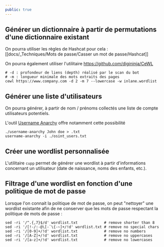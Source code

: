 ```yaml
---
public: true
---
```

## Générer un dictionnaire à partir de permutations d'une dictionnaire existant

On pourra utiliser les règles de Hashcat pour cela : [[docs/_Techniques/Mots de passe/Casser un mot de passe/Hashcat]]

On pourra également utiliser l'utilitaire <https://github.com/digininja/CeWL>

```
# -d : profondeur de liens (depth) réalisé par le scan du bot
# -m : longueur minimale des mots extraits des pages
cewl https://www.company.com -d 2 -m 7 --lowercase -w inlane.wordlist
``` 

## Générer une liste d'utilisateurs

On pourra générer, à partir de nom / prénoms collectés une liste de compte utilisateurs potentiels.

L'outil [Username Anarchy](https://github.com/urbanadventurer/username-anarchy) offre notamment cette possibilité

```shell
./username-anarchy John doe > .txt
username-anarchy -i ./osint_users.txt
```


## Créer une wordlist personnalisée

L'utilitaire `cupp` permet de générer une wordlist à partir d'informations concernant un utilisateur (date de naissance, noms des enfants, etc.).

## Filtrage d'une wordlist en fonction d'une politique de mot de passe

Lorsque l'on connait la politique de mot de passe, on peut "nettoyer" une wordlist existante afin de ne conserver que les mots de passe respectant la politique de mots de passe :

```shell
sed -ri '/^.{,7}$/d' wordlist.txt            # remove shorter than 8
sed -ri '/[!-/:-@\[-`\{-~]+/!d' wordlist.txt # remove no special chars
sed -ri '/[0-9]+/!d' wordlist.txt            # remove no numbers
sed -ri '/[A-Z]+/!d' wordlist.txt            # remove no uppercases
sed -ri '/[a-z]+/!d' wordlist.txt            # remove no lowercases

```
